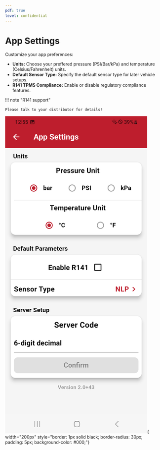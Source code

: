 ```yaml
---
pdf: true
level: confidential
---
```


# App Settings

Customize your app preferences:

- **Units:** Choose your preffered pressure (PSI/Bar/kPa) and temperature (Celsius/Fahrenheit) units.
- **Default Sensor Type:** Specify the default sensor type for later vehicle setups.
- **R141 TPMS Compliance:** Enable or disable regulatory compliance features.

!!! note "R141 support"

    Please talk to your distributor for details!

![App Screenshot](images/appSettings_menu.PNG){ width="200px" style="border: 1px solid black; border-radius: 30px; padding: 5px; background-color: #000;"}
